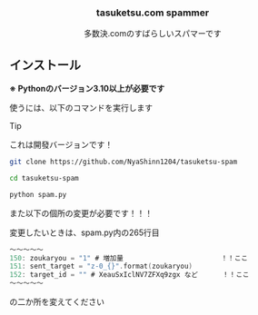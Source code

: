 <p align="center">
    <h3 align="center">tasuketsu.com spammer</h3>
    <p align="center">
        多数決.comのすばらしいスパマーです<br/>
    </p>
</p>

## インストール

**※ Pythonのバージョン3.10以上が必要です**

使うには、以下のコマンドを実行します

> [!TIP]
> これは開發バージョンです！

```bash
git clone https://github.com/NyaShinn1204/tasuketsu-spam

cd tasuketsu-spam

python spam.py
```

また以下の個所の変更が必要です！！！

変更したいときは、spam.py内の265行目
```go
～～～～～
150: zoukaryou = "1" # 増加量                        ！！ここ
151: sent_target = "z-0_{}".format(zoukaryou) 
152: target_id = "" # XeauSxIclNV7ZFXq9zgx など      ！！ここ
～～～～～
```
の二か所を変えてください
